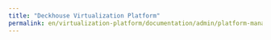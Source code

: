 ```yaml
---
title: "Deckhouse Virtualization Platform"
permalink: en/virtualization-platform/documentation/admin/platform-management/node-management/adding-node.html
---
```


